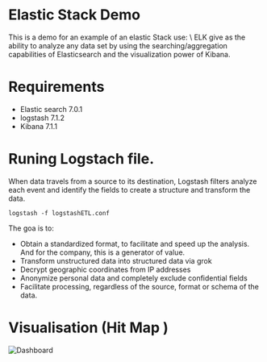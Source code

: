 # Elastic Stack Demo
This is a demo for an example of an elastic Stack use: \\
ELK give as the ability to analyze any data set by using the searching/aggregation capabilities of Elasticsearch and the visualization power of Kibana. 

# Requirements 
* Elastic search 7.0.1
* logstash 7.1.2
* Kibana 7.1.1


# Runing Logstach file. 
When data travels from a source to its destination, Logstash filters analyze each event and identify the fields to create a structure and transform the data.
````
logstash -f logstashETL.conf 
````
 The goa is to: 
* Obtain a standardized format, to facilitate and speed up the analysis. And for the company, this is a generator of value.
* Transform unstructured data into structured data via grok
* Decrypt geographic coordinates from IP addresses
* Anonymize personal data and completely exclude confidential fields
* Facilitate processing, regardless of the source, format or schema of the data.


# Visualisation (Hit Map ) 



![Dashboard](https://github.com/mskanji/elastic/blob/master/KIBANA/dashboard.PNG)

